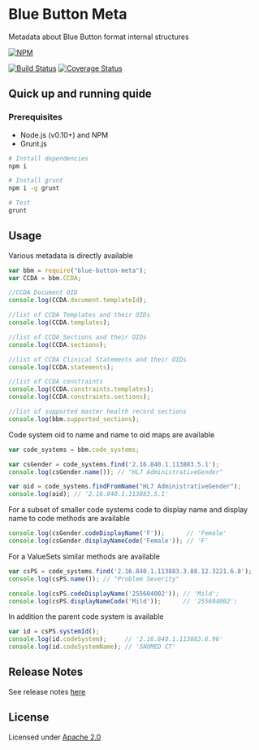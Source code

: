 Blue Button Meta
================

Metadata about Blue Button format internal structures

[![NPM](https://nodei.co/npm/blue-button-meta.png)](https://nodei.co/npm/blue-button-meta/)

[![Build Status](https://travis-ci.org/amida-tech/blue-button-meta.svg)](https://travis-ci.org/amida-tech/blue-button-meta)
[![Coverage Status](https://coveralls.io/repos/amida-tech/blue-button-meta/badge.png)](https://coveralls.io/r/amida-tech/blue-button-meta)

## Quick up and running quide

### Prerequisites

- Node.js (v0.10+) and NPM
- Grunt.js

```sh
# Install dependencies
npm i

# Install grunt
npm i -g grunt

# Test
grunt

```

## Usage

Various metadata is directly available
``` javascript
var bbm = require("blue-button-meta");
var CCDA = bbm.CCDA;

//CCDA Document OID
console.log(CCDA.document.templateId);

//list of CCDA Templates and their OIDs
console.log(CCDA.templates);

//list of CCDA Sections and their OIDs
console.log(CCDA.sections);

//list of CCDA Clinical Statements and their OIDs
console.log(CCDA.statements);

//list of CCDA constraints
console.log(CCDA.constraints.templates);
console.log(CCDA.constraints.sections);

//list of supported master health record sections
console.log(bbm.supported_sections);
```

Code system oid to name and name to oid maps are available
``` javascript
var code_systems = bbm.code_systems;

var csGender = code_systems.find('2.16.840.1.113883.5.1');
console.log(csGender.name()); // "HL7 AdministrativeGender"

var oid = code_systems.findFromName("HL7 AdministrativeGender");
console.log(oid); // '2.16.840.1.113883.5.1'
```
For a subset of smaller code systems code to display name and display name to code methods are available
``` javascript
console.log(csGender.codeDisplayName('F'));      // 'Female'
console.log(csGender.displayNameCode('Female')); // 'F'
```
For a ValueSets similar methods are available
``` javascript
var csPS = code_systems.find('2.16.840.1.113883.3.88.12.3221.6.8');
console.log(csPS.name()); // "Problem Severity"

console.log(csPS.codeDisplayName('255604002')); // 'Mild';
console.log(csPS.displayNameCode('Mild'));      // '255604002';
```
In addition the parent code system is available
``` javascript
var id = csPS.systemId();
console.log(id.codeSystem);     // '2.16.840.1.113883.6.96'
console.log(id.codeSystemName); // 'SNOMED CT'
```

## Release Notes

See release notes [here](./RELEASENOTES.md)

## License

Licensed under [Apache 2.0](./LICENSE)

